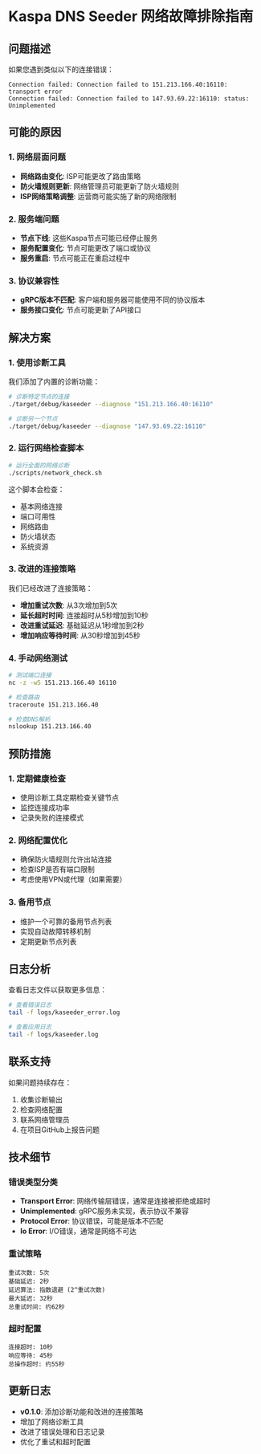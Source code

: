 # Kaspa DNS Seeder 网络故障排除指南

## 问题描述

如果您遇到类似以下的连接错误：

```
Connection failed: Connection failed to 151.213.166.40:16110: transport error
Connection failed: Connection failed to 147.93.69.22:16110: status: Unimplemented
```

## 可能的原因

### 1. 网络层面问题
- **网络路由变化**: ISP可能更改了路由策略
- **防火墙规则更新**: 网络管理员可能更新了防火墙规则
- **ISP网络策略调整**: 运营商可能实施了新的网络限制

### 2. 服务端问题
- **节点下线**: 这些Kaspa节点可能已经停止服务
- **服务配置变化**: 节点可能更改了端口或协议
- **服务重启**: 节点可能正在重启过程中

### 3. 协议兼容性
- **gRPC版本不匹配**: 客户端和服务器可能使用不同的协议版本
- **服务接口变化**: 节点可能更新了API接口

## 解决方案

### 1. 使用诊断工具

我们添加了内置的诊断功能：

```bash
# 诊断特定节点的连接
./target/debug/kaseeder --diagnose "151.213.166.40:16110"

# 诊断另一个节点
./target/debug/kaseeder --diagnose "147.93.69.22:16110"
```

### 2. 运行网络检查脚本

```bash
# 运行全面的网络诊断
./scripts/network_check.sh
```

这个脚本会检查：
- 基本网络连接
- 端口可用性
- 网络路由
- 防火墙状态
- 系统资源

### 3. 改进的连接策略

我们已经改进了连接策略：

- **增加重试次数**: 从3次增加到5次
- **延长超时时间**: 连接超时从5秒增加到10秒
- **改进重试延迟**: 基础延迟从1秒增加到2秒
- **增加响应等待时间**: 从30秒增加到45秒

### 4. 手动网络测试

```bash
# 测试端口连接
nc -z -w5 151.213.166.40 16110

# 检查路由
traceroute 151.213.166.40

# 检查DNS解析
nslookup 151.213.166.40
```

## 预防措施

### 1. 定期健康检查
- 使用诊断工具定期检查关键节点
- 监控连接成功率
- 记录失败的连接模式

### 2. 网络配置优化
- 确保防火墙规则允许出站连接
- 检查ISP是否有端口限制
- 考虑使用VPN或代理（如果需要）

### 3. 备用节点
- 维护一个可靠的备用节点列表
- 实现自动故障转移机制
- 定期更新节点列表

## 日志分析

查看日志文件以获取更多信息：

```bash
# 查看错误日志
tail -f logs/kaseeder_error.log

# 查看应用日志
tail -f logs/kaseeder.log
```

## 联系支持

如果问题持续存在：

1. 收集诊断输出
2. 检查网络配置
3. 联系网络管理员
4. 在项目GitHub上报告问题

## 技术细节

### 错误类型分类

- **Transport Error**: 网络传输层错误，通常是连接被拒绝或超时
- **Unimplemented**: gRPC服务未实现，表示协议不兼容
- **Protocol Error**: 协议错误，可能是版本不匹配
- **Io Error**: I/O错误，通常是网络不可达

### 重试策略

```
重试次数: 5次
基础延迟: 2秒
延迟算法: 指数退避 (2^重试次数)
最大延迟: 32秒
总重试时间: 约62秒
```

### 超时配置

```
连接超时: 10秒
响应等待: 45秒
总操作超时: 约55秒
```

## 更新日志

- **v0.1.0**: 添加诊断功能和改进的连接策略
- 增加了网络诊断工具
- 改进了错误处理和日志记录
- 优化了重试和超时配置
